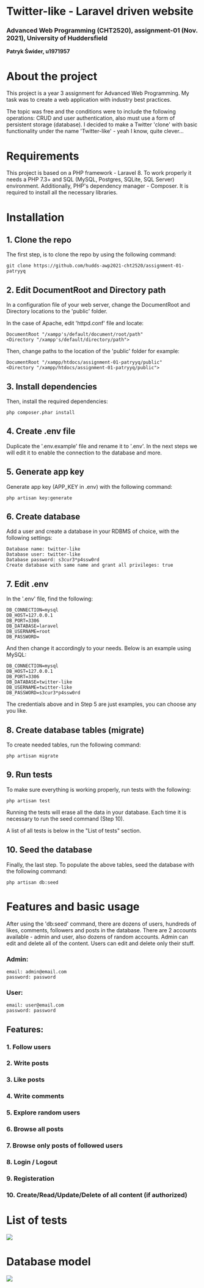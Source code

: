 # **Twitter-like** - Laravel driven website
### **Advanced Web Programming (CHT2520), assignment-01 (Nov. 2021), University of Huddersfield** 
**Patryk Świder, u1971957**

# **About the project**

This project is a year 3 assignment for Advanced Web Programming. My task was to create a web application with industry best practices.

The topic was free and the conditions were to include the following operations: CRUD and user authentication, also must use a form of 
persistent storage (database). 
I decided to make a Twitter 'clone' with basic functionality under the name 'Twitter-like' - yeah I know, quite clever...

# **Requirements**
This project is based on a PHP framework - Laravel 8. To work properly it needs a PHP 7.3+ and SQL (MySQL, Postgres, SQLite, SQL Server) environment. Additionally, PHP's dependency manager - Composer. It is required to install all the necessary libraries.

# **Installation**

## 1. Clone the repo
The first step, is to clone the repo by using the following command:
```
git clone https://github.com/hudds-awp2021-cht2520/assignment-01-patryyq
```

## 2. Edit DocumentRoot and Directory path
In a configuration file of your web server, change the DocumentRoot and Directory locations to the 'public' folder. 

In the case of Apache, edit 'httpd.conf' file and locate:
```
DocumentRoot "/xampp's/default/document/root/path"
<Directory "/xampp's/default/directory/path">
```
Then, change paths to the location of the 'public' folder for example:
```
DocumentRoot "/xampp/htdocs/assignment-01-patryyq/public"
<Directory "/xampp/htdocs/assignment-01-patryyq/public">

```
## 3. Install dependencies
Then, install the required dependencies:
```
php composer.phar install
```


## 4. Create .env file
Duplicate the '.env.example' file and rename it to '.env'. In the next steps we will edit it to enable the connection to the database and more.

## 5. Generate app key
Generate app key (APP_KEY in .env) with the following command:

```
php artisan key:generate
```


## 6. Create database
Add a user and create a database in your RDBMS of choice, with the following settings:
```
Database name: twitter-like
Database user: twitter-like
Database password: s3cur3*p4ssw0rd
Create database with same name and grant all privileges: true
```


## 7. Edit .env
In the '.env' file, find the following:
```
DB_CONNECTION=mysql
DB_HOST=127.0.0.1
DB_PORT=3306
DB_DATABASE=laravel
DB_USERNAME=root
DB_PASSWORD=
```

And then change it accordingly to your needs. Below is an example using MySQL:
```
DB_CONNECTION=mysql
DB_HOST=127.0.0.1
DB_PORT=3306
DB_DATABASE=twitter-like
DB_USERNAME=twitter-like
DB_PASSWORD=s3cur3*p4ssw0rd
```
The credentials above and in Step 5 are just examples, you can choose any you like.

## 8. Create database tables (migrate)
To create needed tables, run the following command:
```
php artisan migrate
```

## 9. Run tests
To make sure everything is working properly, run tests with the following:

```
php artisan test
```
Running the tests will erase all the data in your database. Each time it is necessary to run the seed command (Step 10).

A list of all tests is below in the "List of tests" section.

## 10. Seed the database
Finally, the last step. To populate the above tables, seed the database with the following command:
```
php artisan db:seed
```
# **Features and basic usage**
After using the 'db:seed' command, there are dozens of users, hundreds of likes, comments, followers and posts in the database. 
There are 2 accounts available - admin and user, also dozens of random accounts. Admin can edit and delete all of the content. Users can edit and delete only their stuff.

### **Admin:**
```
email: admin@email.com
password: password
```

### **User:**
```
email: user@email.com
password: password
```
## **Features:**
### 1. Follow users
### 2. Write posts
### 3. Like posts
### 4. Write comments
### 5. Explore random users
### 6. Browse all posts
### 7. Browse only posts of followed users
### 8. Login / Logout
### 9. Registeration
### 10. Create/Read/Update/Delete of all content (if authorized)

# **List of tests**
<img src="screenshots/tests.jpg">



# **Database model**
<img src="screenshots/database_model.png">




